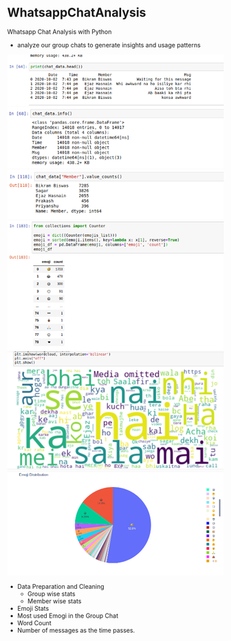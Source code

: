 # WhatsappChatAnalysis
Whatsapp Chat Analysis with Python
- analyze our group chats to generate insights and usage patterns

![Output 1](https://github.com/desittisagar/WhatsappChatAnalysis/blob/master/chat1.png)
![Output 2](https://github.com/desittisagar/WhatsappChatAnalysis/blob/master/chat2.png)
![Output 3](https://github.com/desittisagar/WhatsappChatAnalysis/blob/master/chat3.png)
![Output 4](https://github.com/desittisagar/WhatsappChatAnalysis/blob/master/chat4.png)
![Output 5](https://github.com/desittisagar/WhatsappChatAnalysis/blob/master/chat5.png)
![Output 6](https://github.com/desittisagar/WhatsappChatAnalysis/blob/master/chat6.png)

- Data Preparation and Cleaning
   - Group wise stats
   - Member wise stats
- Emoji Stats
- Most used Emogi in the Group Chat
- Word Count
- Number of messages as the time passes.

